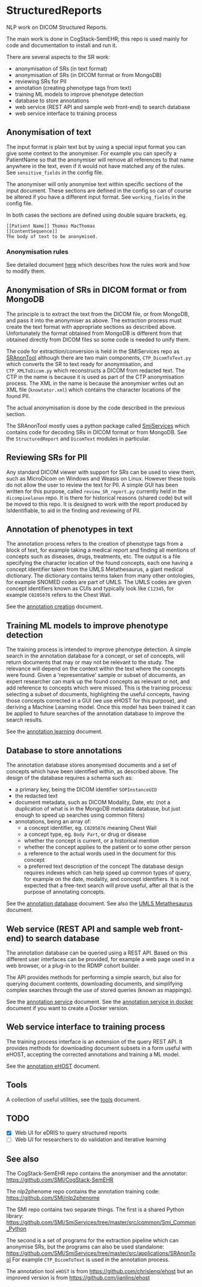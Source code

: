 # StructuredReports

NLP work on DICOM Structured Reports.

The main work is done in CogStack-SemEHR; this repo is used mainly for
code and documentation to install and run it.

There are several aspects to the SR work:

* anonymisation of SRs (in text format)
* anonymisation of SRs (in DICOM format or from MongoDB)
* reviewing SRs for PII
* annotation (creating phenotype tags from text)
* training ML models to improve phenotype detection
* database to store annotations
* web service (REST API and sample web front-end) to search database
* web service interface to training process

## Anonymisation of text

The input format is plain text but by using a special input format
you can give some context to the anonymiser. For example you can
specify a PatientName so that the anonymiser will remove all references
to that name anywhere in the text, even if it would not have matched
any of the rules. See `sensitive_fields` in the config file.

The anonymiser will only anonymise text within specific sections of the
input document. These sections are defined in the config so can of course
be altered if you have a different input format. See `working_fields` in
the config file.

In both cases the sections are defined using double square brackets, eg.
```
[[Patient Name]] Thomas MacThomas
[[ContentSequence]]
The body of text to be anonymised.
```

### Anonymisation rules

See detailed document [here](./doc/anonymisation.md) which describes how the
rules work and how to modify them.

## Anonymisation of SRs in DICOM format or from MongoDB

The principle is to extract the text from the DICOM file, or from MongoDB,
and pass it into the anonymiser as above.  The extraction process must create
the text format with appropriate sections as described above. Unfortunately
the format obtained from MongoDB is different from that obtained directly from
DICOM files so some code is needed to unify them.

The code for extraction/conversion is held in the SMIServices repo as
[SRAnonTool](https://github.com/SMI/SmiServices/tree/master/src/applications/SRAnonTool)
although there are two main components,
`CTP_DicomToText.py` which converts the SR to text ready for anonymisation,
and `CTP_XMLToDicom.py` which reconstructs a DICOM from redacted text.
The CTP in the name is because it is used as part of the CTP anonymisation process.
The XML in the name is because the anonymiser writes out an XML file
(`knowtator.xml`) which contains the character locations of the found PII.

The actual anonymisation is done by the code described in the previous section.

The SRAnonTool mostly uses a python package called
[SmiServices](https://github.com/SMI/SmiServices/tree/master/src/common/Smi_Common_Python)
which contains code for decoding SRs in DICOM format or from MongoDB.
See the `StructuredReport` and `DicomText` modules in particular.

## Reviewing SRs for PII

Any standard DICOM viewer with support for SRs can be used to view them,
such as MicroDicom on Windows and Weasis on Linux. However these tools do
not allow the user to review the text for PII. A simple GUI has been written
for this purpose, called `review_SR_report.py` currently held in the
`dicompixelanon` repo. It is there for historical reasons (shared code)
but will be moved to this repo. It is designed to work with the report
produced by IsIdentifiable, to aid in the finding and reviewing of PII.

## Annotation of phenotypes in text

The annotation process refers to the creation of phenotype tags from a
block of text, for example taking a medical report and finding all mentions
of concepts such as diseases, drugs, treatments, etc. The output is a
file specifying the character location of the found concepts, each one
having a concept identifier taken from the UMLS Metathesaurus, a giant
medical dictionary. The dictionary contains terms taken from many other
ontologies, for example SNOMED codes are part of UMLS. The UMLS codes are
given concept identifiers known as CUIs and typically look like `C12345`,
for example `C0205076` refers to the Chest Wall.

See the [annotation creation](./doc/annotation_creation.md) document.

## Training ML models to improve phenotype detection

The training process is intended to improve phenotype detection.
A simple search in the annotation database for a concept, or set of concepts,
will return documents that may or may not be relevant to the study.
The relevance will depend on the context within the text where the
concepts were found. Given a 'representative' sample or subset of
documents, an expert researcher can mark up the found concepts as
relevant or not, and add reference to concepts which were missed.
This is the training process: selecting a subset of documents,
highlighting the useful concepts, having those concepts corrected in
a GUI (we use eHOST for this purpose), and deriving a Machine Learning
model. Once this model has been trained it can be applied to future
searches of the annotation database to improve the search results.

See the [annotation learning](./doc/annotation_learning.md) document.

## Database to store annotations

The annotation database stores anonymised documents and a set of
concepts which have been identified within, as described above.
The design of the database requires a schema such as:
* a primary key, being the DICOM identifier `SOPInstanceUID`
* the redacted text
* document metadata, such as DICOM Modality, Date, etc
(not a duplication of what is in the MongoDB metadata database,
but just enough to speed up searches using common filters)
* annotations, being an array of:
  - a concept identifier, eg. `C0205076` meaning Chest Wall
  - a concept type, eg. `Body Part`, or drug or disease
  - whether the concept is current, or a historical mention
  - whether the concept applies to the patient or to some other person
  - a reference to the actual words used in the document for this concept
  - a preferred text description of the concept
The database design requires indexes which can help speed up common
types of query, for example on the date, modality, and concept identifiers.
It is not expected that a free-text search will prove useful, after all
that is the purpose of annotating concepts.

See the [annotation database](./doc/annotation_database.md) document.
See also the [UMLS Metathesaurus](./doc/umls_metathesaurus.md) document.

## Web service (REST API and sample web front-end) to search database

The annotation database can be queried using a REST API.  Based on this
different user interfaces can be provided, for example a web page used
in a web browser, or a plug-in to the RDMP cohort builder.

The API provides methods for performing a simple search, but also
for querying document contents, downloading documents, and simplifying
complex searches through the use of stored queries (known as mappings).

See the [annotation service](./doc/annotation_service.md) document.
See the [annotation service in docker](./doc/annotation_service_docker.md)
document if you want to create a Docker version.

## Web service interface to training process

The training process interface is an extension of the query REST API.
It provides methods for downloading document subsets in a form useful
with eHOST, accepting the corrected annotations and training a ML model.

See the [annotation eHOST](./doc/annotation_eHOST.md) document.

## Tools

A collection of useful utilities, see the [tools](./src/tools/README.md) document.

## TODO

- [X] Web UI for eDRIS to query structured reports
- [ ] Web UI for researchers to do validation and iterative learning

## See also

The CogStack-SemEHR repo contains the anonymiser and the annotator:
https://github.com/SMI/CogStack-SemEHR

The nlp2phenome repo contains the annotation training code:
https://github.com/SMI/nlp2phenome

The SMI repo contains two separate things. The first is a shared Python library:
https://github.com/SMI/SmiServices/tree/master/src/common/Smi_Common_Python

The second is a set of programs for the extraction pipeline which can
anonymise SRs, but the programs can also be used standalone:
https://github.com/SMI/SmiServices/tree/master/src/applications/SRAnonTool
For example `CTP_DicomToText` is used in the annotation process.

The annotation tool `eHOST` is from https://github.com/chrisleng/ehost
but an improved version is from https://github.com/jianlins/ehost
